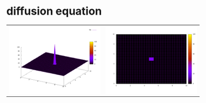 # diffusion equation

|         |            |
|:-------------:|:-------------:|
| ![3d-animation][3d-animation]      | ![alt text][map-animation] |

[3d-animation]: ./plots/animation/3d-animation.gif "3d-animation"

[map-animation]: ./plots/animation/map-animation.gif "map-animation"
